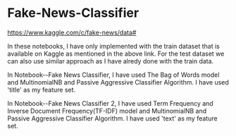 # Fake-News-Classifier
https://www.kaggle.com/c/fake-news/data#

In these notebooks, I have only implemented with the train dataset that is available on Kaggle as mentioned in the above link. For the test dataset we can also use similar approach as I have alredy done with the train data. 

 In Notebook--Fake News Classifier, I have used The Bag of Words model and MultinomialNB and Passive Aggressive Classifier Algorithm. I have used 'title' as my feature set.
 
 In Notebook--Fake News Classifier 2, I have used Term Frequency and Inverse Document Frequency(TF-IDF) model and MultinomialNB and Passive Aggressive Classifier Algorithm. I have used 'text' as my feature set.
  
